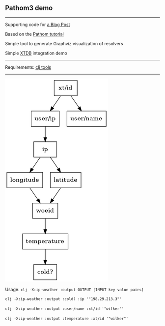 ## Pathom3 demo

---

Supporting code for [a Blog Post](https://www.juxt.pro/blog/pathom)

Based on the [Pathom tutorial](https://pathom3.wsscode.com/docs/tutorial)

Simple tool to generate Graphviz visualization of resolvers

Simple [XTDB](http://xtdb.com) integration demo

---
Requirements: [clj tools](https://clojure.org/guides/getting_started)

---

<img src="./images/weather.png">


Usage: `clj -X:ip-weather :output OUTPUT [INPUT key value pairs] `




```shell
clj -X:ip-weather :output :cold? :ip '"198.29.213.3"' 

clj -X:ip-weather :output :user/name :xt/id '"wilker"' 

clj -X:ip-weather :output :temperature :xt/id '"wilker"' 
```
